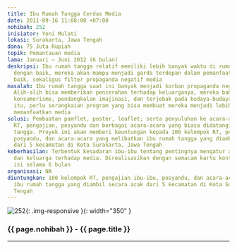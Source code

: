 ```yaml
---
title: Ibu Rumah Tangga Cerdas Media
date: 2011-09-16 11:08:00 +07:00
nohibah: 252
inisiator: Yeni Mulati
lokasi: Surakarta, Jawa Tengah
dana: 75 Juta Rupiah
topik: Pemantauan media
lama: Januari – Juni 2012 (6 bulan)
deskripsi: Ibu rumah tangga relatif memiliki lebih banyak waktu di rumah. Jika diberdayakan
  dengan baik, mereka akan mampu menjadi garda terdepan dalam pemanfaatan media yang
  baik, sekaligus filter propaganda negatif media
masalah: Ibu rumah tangga saat ini banyak menjadi korban propaganda negatif dari media.
  Alih-alih bisa memberikan pencerahan terhadap keluarganya, mereka bahkan larut dalam
  konsumerisme, pendangkalan imajinasi, dan terjebak pada budaya-budaya pop. Untuk
  itu, perlu serangkaian program yang bisa membuat mereka menjadi lebih cerdas dalam
  memanfaatkan media
solusi: Pembuatan pamflet, poster, leaflet; serta penyuluhan ke acara-acara arisan
  RT, pengajian, posyandu dan berbagai acara-acara yang biasa didatangi ibu-ibu rumah
  tangga. Proyek ini akan memberi keuntungan kepada 100 kelompok RT, pengajian ibu-ibu,
  posyandu, dan acara-acara yang melibatkan ibu rumah tangga yang diambil secara acak
  dari 5 kecamatan di Kota Surakarta, Jawa Tengah
keberhasilan: Terbentuk kesadaran ibu-ibu tentang pentingnya mengatur akses mereka
  dan keluarga terhadap media. Direalisasikan dengan semacam kartu kontrol yang mereka
  isi selama 6 bulan
organisasi: NA
diuntungkan: 100 kelompok RT, pengajian ibu-ibu, posyandu, dan acara-acara yang melibatkan
  ibu rumah tangga yang diambil secara acak dari 5 kecamatan di Kota Surakarta, Jawa
  Tengah
---
```


![252](/static/img/hibahcmb/252.png){: .img-responsive }{: width="350" }

### {{ page.nohibah }} - {{ page.title }}

---
